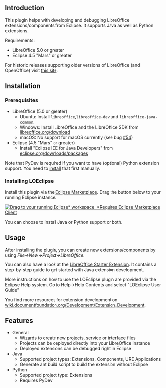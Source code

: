 ## Introduction

This plugin helps with developing and debugging LibreOffice extensions/components from Eclipse.
It supports Java as well as Python extensions.

Requirements:
* LibreOffice 5.0 or greater
* Eclipse 4.5 "Mars" or greater

For historic releases supporting older versions of LibreOffice (and OpenOffice) visit [this site](http://bosdonnat.fr/pages/libreoffice-eclipse.html).

## Installation

### Prerequisites

* LibreOffice (5.0 or greater)
  * Ubuntu: Install `libreoffice`,`libreoffice-dev` and `libreoffice-java-common`.
  * Windows: Install LibreOffice and the LibreOffice SDK from [libreoffice.org/download](https://www.libreoffice.org/download)
  * macOS: No support for macOS currently (see bug [#54](https://github.com/LibreOffice/loeclipse/issues/54))
* Eclipse (4.5 "Mars" or greater)
  * Install "Eclipse IDE for Java Developers" from [eclipse.org/downloads/packages](https://www.eclipse.org/downloads/packages/)


Note that PyDev is required if you want to have (optional) Python extension support. You need to [install](https://marketplace.eclipse.org/content/pydev-python-ide-eclipse) that first manually.

### Installing LOEclipse

Install this plugin via the [Eclipse Marketplace](https://marketplace.eclipse.org/content/loeclipse). Drag the button below to your running Eclipse instance.

<a href="http://marketplace.eclipse.org/marketplace-client-intro?mpc_install=2881446" class="drag" title="Drag to your running Eclipse* workspace. *Requires Eclipse Marketplace Client"><img typeof="foaf:Image" class="img-responsive" src="https://marketplace.eclipse.org/sites/all/themes/solstice/public/images/marketplace/btn-install.png" alt="Drag to your running Eclipse* workspace. *Requires Eclipse Marketplace Client" /></a>

You can choose to install Java or Python support or both.


## Usage

After installing the plugin, you can create new extensions/components by using *File->New->Project->LibreOffice*.

You can also have a look at the [LibreOffice Starter Extension](https://github.com/smehrbrodt/libreoffice-starter-extension). It contains a step-by-step guide to get started with Java extension development.

More instructions on how to use the LOEclipse plugin are provided via the Eclipse Help system. Go to Help->Help Contents and select "LOEclipse User Guide"

You find more resources for extension development on [wiki.documentfoundation.org/Development/Extension_Development](https://wiki.documentfoundation.org/Development/Extension_Development).

## Features

* General
  * Wizards to create new projects, service or interface files
  * Projects can be deployed directly into your LibreOffice instance
  * Deployed extensions can be debugged right in Eclipse
* Java
  * Supported project types: Extensions, Components, URE Applications
  * Generate ant build script to build the extension without Eclipse
* Python
  * Supported project type: Extensions
  * Requires PyDev
